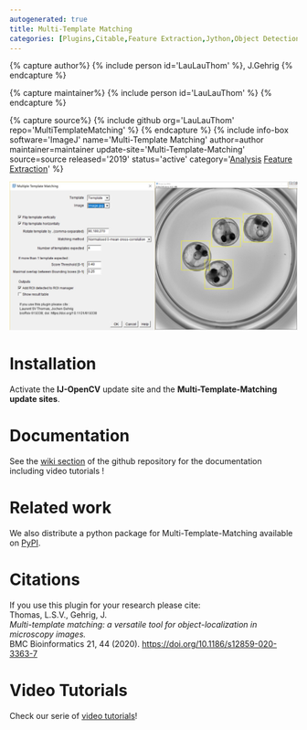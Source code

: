 ```yaml
---
autogenerated: true
title: Multi-Template Matching
categories: [Plugins,Citable,Feature Extraction,Jython,Object Detection]
---
```



{% capture author%}
{% include person id='LauLauThom' %}, J.Gehrig
{% endcapture %}

{% capture maintainer%}
{% include person id='LauLauThom' %}
{% endcapture %}

{% capture source%}
{% include github org='LauLauThom' repo='MultiTemplateMatching' %}
{% endcapture %}
{% include info-box software='ImageJ' name='Multi-Template Matching' author=author maintainer=maintainer update-site='Multi-Template-Matching' source=source released='2019' status='active' category='[Analysis](/plugin-index#analysis) [Feature Extraction](/plugin-index#feature-extraction)' %}

<img src="/media/multi-template-matching-montagegui.png" width="800"/>

# Installation

Activate the **IJ-OpenCV** update site and the **Multi-Template-Matching update sites**.

# Documentation

See the [wiki section](https://github.com/LauLauThom/MultiTemplateMatching/wiki) of the github repository for the documentation including video tutorials !

# Related work

We also distribute a python package for Multi-Template-Matching available on [PyPI](https://pypi.org/project/Multi-Template-Matching/).

# Citations

If you use this plugin for your research please cite:  
Thomas, L.S.V., Gehrig, J.  
*Multi-template matching: a versatile tool for object-localization in microscopy images.*  
BMC Bioinformatics 21, 44 (2020). https://doi.org/10.1186/s12859-020-3363-7

# Video Tutorials

Check our serie of [video tutorials](https://www.youtube.com/watch?v=KlzIqSG5XBU&list=PLHZOgc1s26MJ8QjYau7NcG5k0zh9SjHpo)!

    
